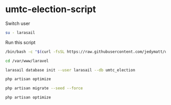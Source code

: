 # umtc-election-script

Switch user
```bash
su - larasail
```

Run this script

```bash
/bin/bash -c "$(curl -fsSL https://raw.githubusercontent.com/jedymatt/umtc-election-script/main/deploy.sh)"
```

```bash
cd /var/www/laravel

larasail database init --user larasail --db umtc_election

php artisan optimize

php artisan migrate --seed --force

php artisan optimize
```
